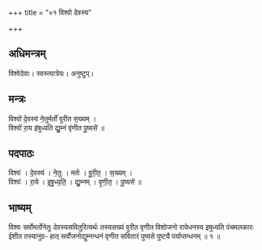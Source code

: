 +++
title = "०१ विश्वो देवस्य"

+++
## अधिमन्त्रम्
विश्वेदेवाः। स्वस्त्यात्रेयः। अनुष्टुप्।

## मन्त्रः
विश्वो॑ दे॒वस्य॑ ने॒तुर्मर्तो॑ वुरीत स॒ख्यम् ।  
विश्वो॑ रा॒य इ॑षुध्यति द्यु॒म्नं वृ॑णीत पु॒ष्यसे॑ ॥

## पदपाठः
विश्वः॑ । दे॒वस्य॑ । ने॒तुः । मर्तः॑ । वु॒री॒त॒ । स॒ख्यम् ।  
विश्वः॑ । रा॒ये । इ॒षु॒ध्य॒ति॒ । द्यु॒म्नम् । वृ॒णी॒त॒ । पु॒ष्यसे॑ ॥

## भाष्यम्
विश्वः सर्वोमर्तोनेतुः देवस्यसवितुरित्यर्थः तस्यसख्यं वुरीत वृणीत विशोजनो रायेधनस्य इषुध्यति पंचमलकारः ईशीत तस्यानुग्र- हात् सर्वोजनोद्युम्नन्धनं वृणीत सवितारं पुष्यसे पुष्ट्यै पर्याप्तन्धनम् ॥ १ ॥